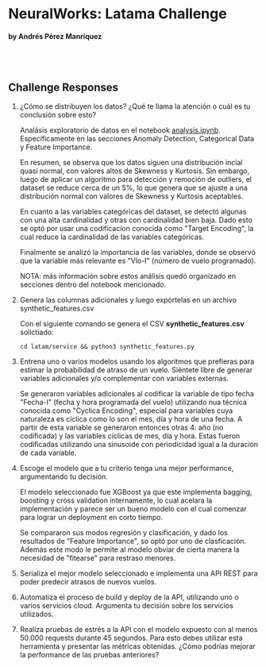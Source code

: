 # NeuralWorks: Latama Challenge
#### by Andrés Pérez Manríquez  

<br><br>
  
## Challenge Responses

1. ¿Cómo se distribuyen los datos? ¿Qué te llama la atención o cuál es tu conclusión sobre esto?

    Analásis exploratorio de datos en el notebook [analysis.ipynb](./latam/notebooks/analysis.ipynb). Específicamente
    en las secciones Anomaly Detection, Categorical Data y Feature Importance.

    En resumen, se observa que los datos siguen una distribución incial quasi normal, con valores altos de Skewness y Kurtosis.
    Sin embargo, luego de aplicar un algoritmo para detección y remoción de outliers, el dataset se reduce cerca de un 5%, lo que genera que se ajuste a una distribución normal con valores de Skewness y Kurtosis aceptables.

    En cuanto a las variables categóricas del dataset, se detectó algunas con una alta cardinalidad y otras con cardinalidad bien baja. Dado esto se optó por usar una codificacíon conocida como "Target Encoding", la cual reduce la cardinalidad de las variables categóricas.

    Finalmente se analizó la importancia de las variables, donde se observó que la variable más relevante es "Vlo-I" (número de vuelo programado).

    NOTA: más información sobre estos análisis quedó organizado en secciones dentro del notebook mencionado.

2. Genera las columnas adicionales y luego expórtelas en un archivo synthetic_features.csv

    Con el siguiente comando se genera el CSV <b>synthetic_features.csv</b> solictiado:

    ```cd latam/service && python3 synthetic_features.py```

3. Entrena uno o varios modelos usando los algoritmos que prefieras para estimar la probabilidad de
atraso de un vuelo. Siéntete libre de generar variables adicionales y/o complementar con variables
externas.
    
    Se generaron variables adicionales al codificar la variable de tipo fecha "Fecha-I" (fecha y hora programada del vuelo) utilizando nua técnica conocida como "Cyclica Encoding", especial para variables cuya naturaleza es cíclica como lo son el mes, día y hora de una fecha. A partir de esta variable se generaron entonces otras 4: año (no codificada) y las variables cíclicas de mes, día y hora. Estas fueron codificadas utilizando una sinusoide con periodicidad igual a la duración de cada variable.

4. Escoge el modelo que a tu criterio tenga una mejor performance, argumentando tu decisión.

    El modelo seleccionado fue XGBoost ya que este implementa bagging, boosting y cross validation internamente, lo cual acelara la implementación y parece ser un bueno modelo con el cual comenzar para lograr un deployment en corto tiempo. 
    
    Se compararon sus modos regresión y clasificación, y dado los resultados de "Feature Importance", so optó por uno de clasficación. Además este modo le permite al modelo obviar de cierta manera la necesidad de "fitearse" para restraso menores.

5. Serializa el mejor modelo seleccionado e implementa una API REST para poder predecir atrasos de nuevos vuelos.

6. Automatiza el proceso de build y deploy de la API, utilizando uno o varios servicios cloud. Argumenta
tu decisión sobre los servicios utilizados.

7. Realiza pruebas de estrés a la API con el modelo expuesto con al menos 50.000 requests durante 45
segundos. Para esto debes utilizar esta herramienta y presentar las métricas obtenidas. ¿Cómo podrías mejorar la performance de las pruebas anteriores?